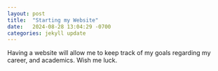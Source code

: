 ```yaml
---
layout: post
title:  "Starting my Website"
date:   2024-08-28 13:04:29 -0700
categories: jekyll update
---
```


Having a website will allow me to keep track of my goals regarding my career, and academics. Wish me luck.
